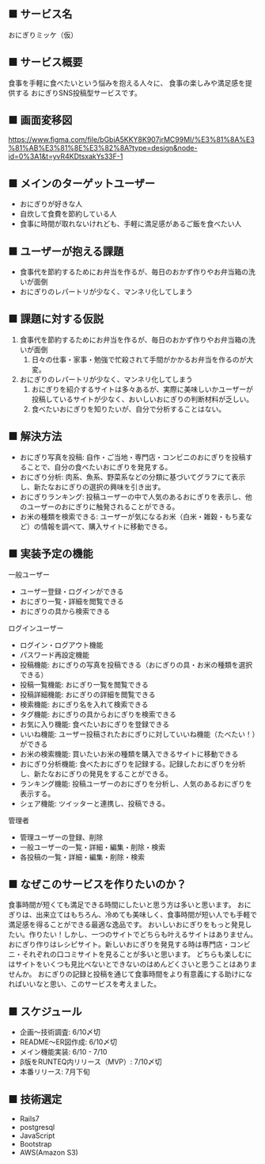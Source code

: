 ## ■ サービス名
おにぎりミッケ（仮）

## ■ サービス概要
食事を手軽に食べたいという悩みを抱える人々に、
食事の楽しみや満足感を提供する
おにぎりSNS投稿型サービスです。

## ■ 画面変移図
https://www.figma.com/file/bGbiA5KKY8K907jrMC99MI/%E3%81%8A%E3%81%AB%E3%81%8E%E3%82%8A?type=design&node-id=0%3A1&t=yvR4KDtsxakYs33F-1

## ■ メインのターゲットユーザー
- おにぎりが好きな人
- 自炊して食費を節約している人
- 食事に時間が取れないけれども、手軽に満足感があるご飯を食べたい人


## ■ ユーザーが抱える課題
- 食事代を節約するためにお弁当を作るが、毎日のおかず作りやお弁当箱の洗いが面倒
- おにぎりのレパートリが少なく、マンネリ化してしまう

## ■ 課題に対する仮説
1. 食事代を節約するためにお弁当を作るが、毎日のおかず作りやお弁当箱の洗いが面倒
   1. 日々の仕事・家事・勉強で忙殺されて手間がかかるお弁当を作るのが大変。
2. おにぎりのレパートリが少なく、マンネリ化してしまう
   1. おにぎりを紹介するサイトは多々あるが、実際に美味しいかユーザーが投稿しているサイトが少なく、おいしいおにぎりの判断材料が乏しい。
   2. 食べたいおにぎりを知りたいが、自分で分析することはない。

## ■ 解決方法
- おにぎり写真を投稿: 自作・ご当地・専門店・コンビニのおにぎりを投稿することで、自分の食べたいおにぎりを発見する。
- おにぎり分析: 肉系、魚系、野菜系などの分類に基づいてグラフにて表示し、新たなおにぎりの選択の興味を引き出す。
- おにぎりランキング: 投稿ユーザーの中で人気のあるおにぎりを表示し、他のユーザーのおにぎりに触発されることができる。
- お米の種類を検索できる: ユーザーが気になるお米（白米・雑穀・もち麦など）の情報を調べて、購入サイトに移動できる。

## ■ 実装予定の機能
一般ユーザー
- ユーザー登録・ログインができる
- おにぎり一覧・詳細を閲覧できる
- おにぎりの具から検索できる

ログインユーザー
- ログイン・ログアウト機能
- パスワード再設定機能
- 投稿機能: おにぎりの写真を投稿できる（おにぎりの具・お米の種類を選択できる）
- 投稿一覧機能: おにぎり一覧を閲覧できる
- 投稿詳細機能: おにぎりの詳細を閲覧できる
- 検索機能: おにぎり名を入れて検索できる
- タグ機能: おにぎりの具からおにぎりを検索できる
- お気に入り機能: 食べたいおにぎりを登録できる
- いいね機能: ユーザー投稿されたおにぎりに対していいね機能（たべたい！）ができる
- お米の検索機能: 買いたいお米の種類を購入できるサイトに移動できる
- おにぎり分析機能: 食べたおにぎりを記録する。記録したおにぎりを分析し、新たなおにぎりの発見をすることができる。
- ランキング機能: 投稿ユーザーのおにぎりを分析し、人気のあるおにぎりを表示する。
- シェア機能: ツイッターと連携し、投稿できる。

管理者
- 管理ユーザーの登録、削除
- 一般ユーザーの一覧・詳細・編集・削除・検索
- 各投稿の一覧・詳細・編集・削除・検索

## ■ なぜこのサービスを作りたいのか？
食事時間が短くても満足できる時間にしたいと思う方は多いと思います。
おにぎりは、出来立てはもちろん、冷めても美味しく、食事時間が短い人でも手軽で満足感を得ることができる最適な逸品です。
おいしいおにぎりをもっと発見したい。作りたい！しかし、一つのサイトでどちらも叶えるサイトはありません。
おにぎり作りはレシピサイト。新しいおにぎりを発見する時は専門店・コンビニ・それぞれの口コミサイトを見ることが多いと思います。
どちらも楽しむにはサイトをいくつも見比べないとできないのはめんどくさいと思うことはありませんか。
おにぎりの記録と投稿を通じて食事時間をより有意義にする助けになればいいなと思い、このサービスを考えました。


## ■ スケジュール
- 企画〜技術調査: 6/10〆切
- README〜ER図作成: 6/10〆切
- メイン機能実装: 6/10 - 7/10
- β版をRUNTEQ内リリース（MVP）: 7/10〆切
- 本番リリース: 7月下旬

## ■ 技術選定
- Rails7
- postgresql
- JavaScript
- Bootstrap
- AWS(Amazon S3)
